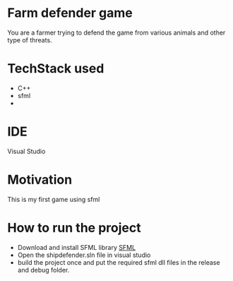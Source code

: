 # Farm defender game
You are a farmer trying to defend the game from various animals and other type of threats.

# TechStack used
- C++
- sfml
- 
# IDE
Visual Studio

# Motivation 
This is my first game using sfml 

# How to run the project
- Download and install SFML library [SFML](https://www.sfml-dev.org/tutorials/2.6/)
- Open the shipdefender.sln file in visual studio
- build the project once and put the required sfml dll files in the release and debug folder.

